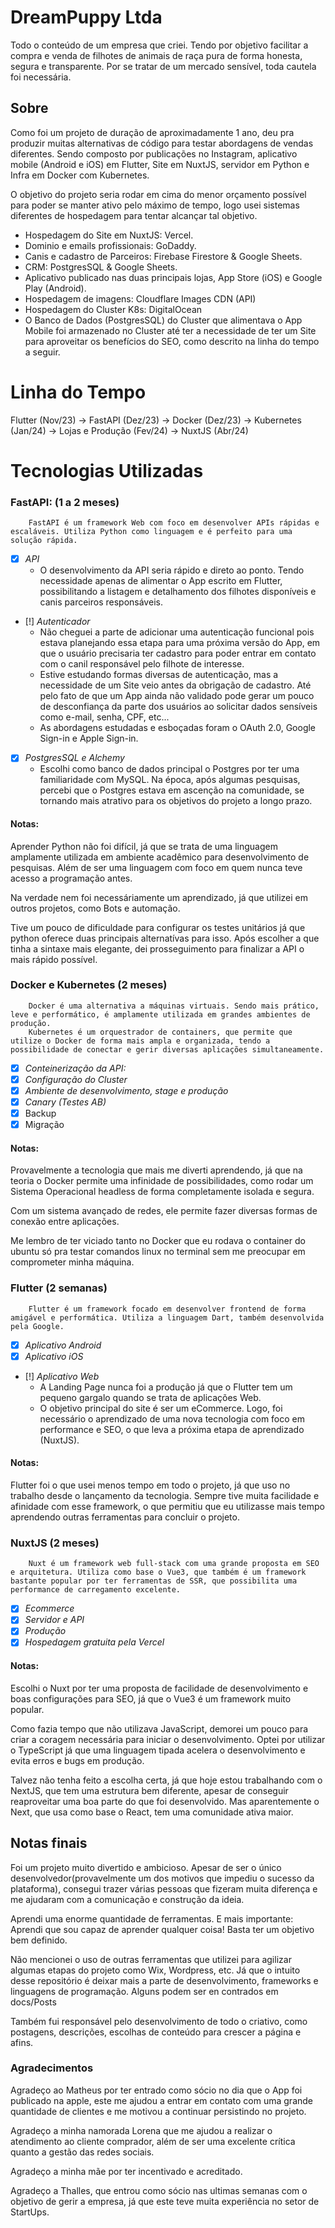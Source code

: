 # DreamPuppy Ltda
 Todo o conteúdo de um empresa que criei. Tendo por objetivo facilitar a compra e venda de filhotes de animais de raça pura de forma honesta, segura e transparente.
 Por se tratar de um mercado sensível, toda cautela foi necessária.

## Sobre
 Como foi um projeto de duração de aproximadamente 1 ano, deu pra produzir muitas alternativas de código para testar abordagens de vendas diferentes. Sendo composto por publicações no Instagram, aplicativo mobile (Android e iOS) em Flutter, Site em NuxtJS, servidor em Python e Infra em Docker com Kubernetes.

 O objetivo do projeto seria rodar em cima do menor orçamento possível para poder se manter ativo pelo máximo de tempo, logo usei sistemas diferentes de hospedagem para tentar alcançar tal objetivo.

 - Hospedagem do Site em NuxtJS: Vercel.
 - Dominio e emails profissionais: GoDaddy.
 - Canis e cadastro de Parceiros: Firebase Firestore & Google Sheets.
 - CRM: PostgresSQL & Google Sheets.
 - Aplicativo publicado nas duas principais lojas, App Store (iOS) e Google Play (Android).
 - Hospedagem de imagens: Cloudflare Images CDN (API)
 - Hospedagem do Cluster K8s: DigitalOcean
 - O Banco de Dados (PostgresSQL) do Cluster que alimentava o App Mobile foi armazenado no Cluster até ter a necessidade de ter um Site para aproveitar os benefícios do SEO, como descrito na linha do tempo a seguir.


# Linha do Tempo
Flutter (Nov/23) -> FastAPI (Dez/23) -> Docker (Dez/23) -> Kubernetes (Jan/24) -> Lojas e Produção (Fev/24) -> NuxtJS (Abr/24)

# Tecnologias Utilizadas
### FastAPI: (1 a 2 meses)
        FastAPI é um framework Web com foco em desenvolver APIs rápidas e escaláveis. Utiliza Python como linguagem e é perfeito para uma solução rápida.
+ [x] *API*
    - O desenvolvimento da API seria rápido e direto ao ponto. Tendo necessidade apenas de alimentar o App escrito em Flutter, possibilitando a listagem e detalhamento dos filhotes disponíveis e canis parceiros responsáveis.
+ [!] *Autenticador*
    - Não cheguei a parte de adicionar uma autenticação funcional pois estava planejando essa etapa para uma próxima versão do App, em que o usuário precisaria ter cadastro para poder entrar em contato com o canil responsável pelo filhote de interesse.
    - Estive estudando formas diversas de autenticação, mas a necessidade de um Site veio antes da obrigação de cadastro. Até pelo fato de que um App ainda não validado pode gerar um pouco de desconfiança da parte dos usuários ao solicitar dados sensíveis como e-mail, senha, CPF, etc...
    - As abordagens estudadas e esboçadas foram o OAuth 2.0, Google Sign-in e Apple Sign-in.
+ [x] *PostgresSQL e Alchemy*
    - Escolhi como banco de dados principal o Postgres por ter uma familiaridade com MySQL. Na época, após algumas pesquisas, percebi que o Postgres estava em ascenção na comunidade, se tornando mais atrativo para os objetivos do projeto a longo prazo.

#### Notas:
Aprender Python não foi difícil, já que se trata de uma linguagem amplamente utilizada em ambiente acadêmico para desenvolvimento de pesquisas. Além de ser uma linguagem com foco em quem nunca teve acesso a programação antes.

Na verdade nem foi necessáriamente um aprendizado, já que utilizei em outros projetos, como Bots e automação.

Tive um pouco de dificuldade para configurar os testes unitários já que python oferece duas principais alternatívas para isso. Após escolher a que tinha a sintaxe mais elegante, dei prosseguimento para finalizar a API o mais rápido possível.
        

### Docker e Kubernetes (2 meses)
        Docker é uma alternativa a máquinas virtuais. Sendo mais prático, leve e performático, é amplamente utilizada em grandes ambientes de produção.
        Kubernetes é um orquestrador de containers, que permite que utilize o Docker de forma mais ampla e organizada, tendo a possibilidade de conectar e gerir diversas aplicações simultaneamente.
- [x] *Conteinerização da API:*
- [x] *Configuração do Cluster*
- [x] *Ambiente de desenvolvimento, stage e produção*
- [x] *Canary (Testes AB)*
- [x] Backup
- [x] Migração

#### Notas:
Provavelmente a tecnologia que mais me diverti aprendendo, já que na teoria o Docker permite uma infinidade de possibilidades, como rodar um Sistema Operacional headless de forma completamente isolada e segura.

Com um sistema avançado de redes, ele permite fazer diversas formas de conexão entre aplicações.

Me lembro de ter viciado tanto no Docker que eu rodava o container do ubuntu só pra testar comandos linux no terminal sem me preocupar em comprometer minha máquina.


### Flutter (2 semanas)
        Flutter é um framework focado em desenvolver frontend de forma amigável e performática. Utiliza a linguagem Dart, também desenvolvida pela Google.
+ [x] *Aplicativo Android*
+ [x] *Aplicativo iOS*
+ [!] *Aplicativo Web*
    - A Landing Page nunca foi a produção já que o Flutter tem um pequeno gargalo quando se trata de aplicações Web.
    - O objetivo principal do site é ser um eCommerce. Logo, foi necessário o aprendizado de uma nova tecnologia com foco em performance e SEO, o que leva a próxima etapa de aprendizado (NuxtJS).

#### Notas:
Flutter foi o que usei menos tempo em todo o projeto, já que uso no trabalho desde o lançamento da tecnologia. Sempre tive muita facilidade e afinidade com esse framework, o que permitiu que eu utilizasse mais tempo aprendendo outras ferramentas para concluir o projeto.


### NuxtJS (2 meses)
        Nuxt é um framework web full-stack com uma grande proposta em SEO e arquitetura. Utiliza como base o Vue3, que também é um framework bastante popular por ter ferramentas de SSR, que possibilita uma performance de carregamento excelente. 
+ [x] *Ecommerce*
+ [x] *Servidor e API*
+ [x] *Produção*
+ [x] *Hospedagem gratuita pela Vercel*
#### Notas:
Escolhi o Nuxt por ter uma proposta de facilidade de desenvolvimento e boas configurações para SEO, já que o Vue3 é um framework muito popular.

Como fazia tempo que não utilizava JavaScript, demorei um pouco para criar a coragem necessária para iniciar o desenvolvimento. Optei por utilizar o TypeScript já que uma linguagem tipada acelera o desenvolvimento e evita erros e bugs em produção.

Talvez não tenha feito a escolha certa, já que hoje estou trabalhando com o NextJS, que tem uma estrutura bem diferente, apesar de conseguir reaproveitar uma boa parte do que foi desenvolvido. Mas aparentemente o Next, que usa como base o React, tem uma comunidade ativa maior.


## Notas finais
Foi um projeto muito divertido e ambicioso. Apesar de ser o único desenvolvedor(provavelmente um dos motivos que impediu o sucesso da plataforma), consegui trazer várias pessoas que fizeram muita diferença e me ajudaram com a comunicação e construção da ideia.

Aprendi uma enorme quantidade de ferramentas. E mais importante: Aprendi que sou capaz de aprender qualquer coisa! Basta ter um objetivo bem definido.

Não mencionei o uso de outras ferramentas que utilizei para agilizar algumas etapas do projeto como Wix, Wordpress, etc. Já que o intuito desse repositório é deixar mais a parte de desenvolvimento, frameworks e linguagens de programação. Alguns podem ser en contrados em docs/Posts

Também fui responsável pelo desenvolvimento de todo o criativo, como postagens, descrições, escolhas de conteúdo para crescer a página e afins.


### Agradecimentos
Agradeço ao Matheus por ter entrado como sócio no dia que o App foi publicado na apple, este me ajudou a entrar em contato com uma grande quantidade de clientes e me motivou a continuar persistindo no projeto.

Agradeço a minha namorada Lorena que me ajudou a realizar o atendimento ao cliente comprador, além de ser uma excelente crítica quanto a gestão das redes sociais.

Agradeço a minha mãe por ter incentivado e acreditado.

Agradeço a Thalles, que entrou como sócio nas ultimas semanas com o objetivo de gerir a empresa, já que este teve muita experiência no setor de StartUps.

